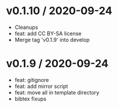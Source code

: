 
v0.1.10 / 2020-09-24
==================

  * Cleanups
  * feat: add CC BY-SA license
  * Merge tag 'v0.1.9' into develop

v0.1.9 / 2020-09-24
==================

  * feat: gitignore
  * feat: add mirror script
  * feat: move all in template directory
  * bibtex fixups
